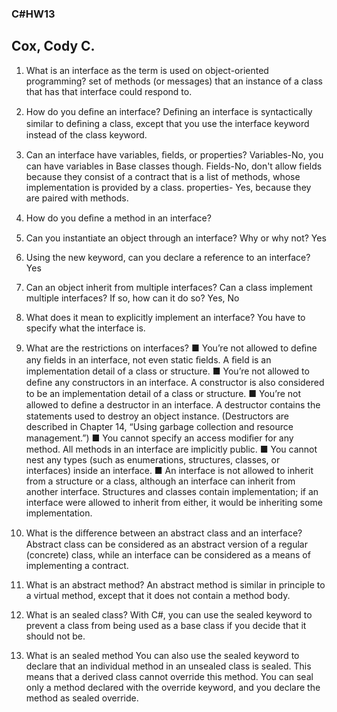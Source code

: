 ### C#HW13
## Cox, Cody C.

1. What is an interface as the term is used on object-oriented programming?
set of methods (or messages) that an instance of a class that has that interface could respond to.

1. How do you deﬁne an interface?
Deﬁning an interface is syntactically similar to deﬁning a class, except that you use the interface keyword instead of the class keyword.

1. Can an interface have variables, ﬁelds, or properties?
Variables-No, you can have variables in Base classes though.
Fields-No, don't allow fields because they consist of a contract that is a list of methods, whose implementation is provided by a class.
properties- Yes, because they are paired with methods.

1. How do you deﬁne a method in an interface?


1. Can you instantiate an object through an interface? Why or why not?
Yes

1. Using the new keyword, can you declare a reference to an interface?
Yes

1. Can an object inherit from multiple interfaces? Can a class implement multiple interfaces? If so, how can it do so?
Yes, No

1. What does it mean to explicitly implement an interface?
You have to specify what the interface is.

1. What are the restrictions on interfaces?
■ You’re not allowed to deﬁne any ﬁelds in an interface, not even static ﬁelds. A ﬁeld is an  implementation detail of a class or structure.
■ You’re not allowed to deﬁne any constructors in an interface. A constructor is also considered to be an implementation detail of a class or structure.
■ You’re not allowed to deﬁne a destructor in an interface. A destructor contains the statements used to destroy an object instance. (Destructors are described in Chapter 14, “Using garbage collection and resource management.”)
■ You cannot specify an access modiﬁer for any method. All methods in an interface are implicitly public.
■ You cannot nest any types (such as enumerations, structures, classes, or interfaces) inside an interface.
■ An interface is not allowed to inherit from a structure or a class, although an interface can inherit from another interface. Structures and classes contain implementation; if an interface were allowed to inherit from either, it would be inheriting some implementation.



1. What is the diﬀerence between an abstract class and an interface?
Abstract class can be considered as an abstract version of a regular (concrete) class, while an interface can be considered as a means of implementing a contract.

1. What is an abstract method?
An abstract method is similar in principle to a virtual method, except that it does not contain a method body.

1. What is an sealed class?
With C#, you can use the sealed keyword to prevent a class from being used as a base class if you decide that it should not be.

1. What is an sealed method
You can also use the sealed keyword to declare that an individual method in an unsealed class is sealed. This means that a derived class cannot override this method. You can seal only a method declared with the override keyword, and you declare the method as sealed override.

